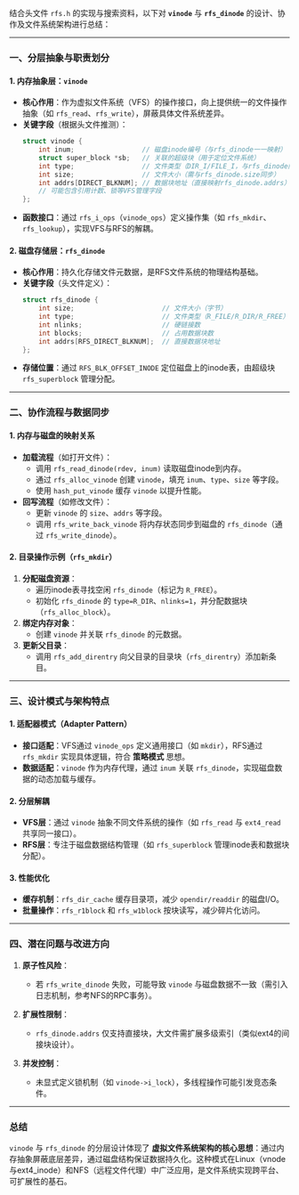 结合头文件 `rfs.h` 的实现与搜索资料，以下对 **`vinode`** 与 **`rfs_dinode`** 的设计、协作及文件系统架构进行总结：

---

### 一、分层抽象与职责划分
#### 1. **内存抽象层：`vinode`**
- **核心作用**：作为虚拟文件系统（VFS）的操作接口，向上提供统一的文件操作抽象（如 `rfs_read`、`rfs_write`），屏蔽具体文件系统差异。
- **关键字段**（根据头文件推测）：
  ```c
  struct vinode {
      int inum;                 // 磁盘inode编号（与rfs_dinode一一映射）
      struct super_block *sb;   // 关联的超级块（用于定位文件系统）
      int type;                 // 文件类型（DIR_I/FILE_I，与rfs_dinode同步）
      int size;                 // 文件大小（需与rfs_dinode.size同步）
      int addrs[DIRECT_BLKNUM]; // 数据块地址（直接映射rfs_dinode.addrs）
      // 可能包含引用计数、锁等VFS管理字段
  };
  ```
- **函数接口**：通过 `rfs_i_ops`（`vinode_ops`）定义操作集（如 `rfs_mkdir`、`rfs_lookup`），实现VFS与RFS的解耦。

#### 2. **磁盘存储层：`rfs_dinode`**
- **核心作用**：持久化存储文件元数据，是RFS文件系统的物理结构基础。
- **关键字段**（头文件定义）：
  ```c
  struct rfs_dinode {
      int size;                      // 文件大小（字节）
      int type;                      // 文件类型（R_FILE/R_DIR/R_FREE）
      int nlinks;                    // 硬链接数
      int blocks;                    // 占用数据块数
      int addrs[RFS_DIRECT_BLKNUM];  // 直接数据块地址
  };
  ```
- **存储位置**：通过 `RFS_BLK_OFFSET_INODE` 定位磁盘上的inode表，由超级块 `rfs_superblock` 管理分配。

---

### 二、协作流程与数据同步
#### 1. **内存与磁盘的映射关系**
- **加载流程**（如打开文件）：
  - 调用 `rfs_read_dinode(rdev, inum)` 读取磁盘inode到内存。
  - 通过 `rfs_alloc_vinode` 创建 `vinode`，填充 `inum`、`type`、`size` 等字段。
  - 使用 `hash_put_vinode` 缓存 `vinode` 以提升性能。
- **回写流程**（如修改文件）：
  - 更新 `vinode` 的 `size`、`addrs` 等字段。
  - 调用 `rfs_write_back_vinode` 将内存状态同步到磁盘的 `rfs_dinode`（通过 `rfs_write_dinode`）。

#### 2. **目录操作示例**（`rfs_mkdir`）
1. **分配磁盘资源**：
   - 遍历inode表寻找空闲 `rfs_dinode`（标记为 `R_FREE`）。
   - 初始化 `rfs_dinode` 的 `type=R_DIR`、`nlinks=1`，并分配数据块（`rfs_alloc_block`）。
2. **绑定内存对象**：
   - 创建 `vinode` 并关联 `rfs_dinode` 的元数据。
3. **更新父目录**：
   - 调用 `rfs_add_direntry` 向父目录的目录块（`rfs_direntry`）添加新条目。

---

### 三、设计模式与架构特点
#### 1. **适配器模式（Adapter Pattern）**
- **接口适配**：VFS通过 `vinode_ops` 定义通用接口（如 `mkdir`），RFS通过 `rfs_mkdir` 实现具体逻辑，符合 **策略模式** 思想。
- **数据适配**：`vinode` 作为内存代理，通过 `inum` 关联 `rfs_dinode`，实现磁盘数据的动态加载与缓存。

#### 2. **分层解耦**
- **VFS层**：通过 `vinode` 抽象不同文件系统的操作（如 `rfs_read` 与 `ext4_read` 共享同一接口）。
- **RFS层**：专注于磁盘数据结构管理（如 `rfs_superblock` 管理inode表和数据块分配）。

#### 3. **性能优化**
- **缓存机制**：`rfs_dir_cache` 缓存目录项，减少 `opendir/readdir` 的磁盘I/O。
- **批量操作**：`rfs_r1block` 和 `rfs_w1block` 按块读写，减少碎片化访问。

---

### 四、潜在问题与改进方向
1. **原子性风险**：
   - 若 `rfs_write_dinode` 失败，可能导致 `vinode` 与磁盘数据不一致（需引入日志机制，参考NFS的RPC事务）。

2. **扩展性限制**：
   - `rfs_dinode.addrs` 仅支持直接块，大文件需扩展多级索引（类似ext4的间接块设计）。

3. **并发控制**：
   - 未显式定义锁机制（如 `vinode->i_lock`），多线程操作可能引发竞态条件。

---

### 总结
`vinode` 与 `rfs_dinode` 的分层设计体现了 **虚拟文件系统架构的核心思想**：通过内存抽象屏蔽底层差异，通过磁盘结构保证数据持久化。这种模式在Linux（vnode与ext4_inode）和NFS（远程文件代理）中广泛应用，是文件系统实现跨平台、可扩展性的基石。